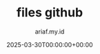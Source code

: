 ---
title: "files github"
date: 2025-03-30T00:00:00+00:00
author: ariaf.my.id
layout: repo_post
permalink: /blog/files
repo:
  preview: https://raw.githubusercontent.com/ariafatah0711/files/refs/heads/main/preview.png
  demo: https://ariaf.my.id/files/
  source: https://github.com/ariafatah0711/files
  desc: >
    <b>files github</b> adalah aplikasi web berbasis <b>React</b> dan <b>Vite</b> untuk mengelola repositori file secara langsung di <b>GitHub</b>. 
    Aplikasi ini memungkinkan pengguna untuk membuat, mengedit, menghapus, mengunggah file dan folder, serta menambah dan menghapus repositori. 
    Semua data dikelola melalui <b>GitHub API</b>, bukan lagi menggunakan <b>Gist</b>.<br><br>
    
    Deployment dilakukan melalui <b>Vercel</b> dan <b>GitHub Pages</b>, memastikan aksesibilitas yang cepat dan mudah. 
    Teknologi yang digunakan mencakup <b>React</b>, <b>Vite</b>, <b>GitHub API</b>, <b>Vercel</b>, dan <b>GitHub Pages</b>.<br><br> 

    Fitur utama meliputi pengelolaan file dan folder dalam repositori, integrasi dengan <b>GitHub API</b>, 
    serta fitur unggah file, unggah folder, tambah/hapus repositori, dan pengelolaan lainnya.
  tags: [React, Vite, GitHub API, JSON, Vercel]
tags: [web, repo]
---